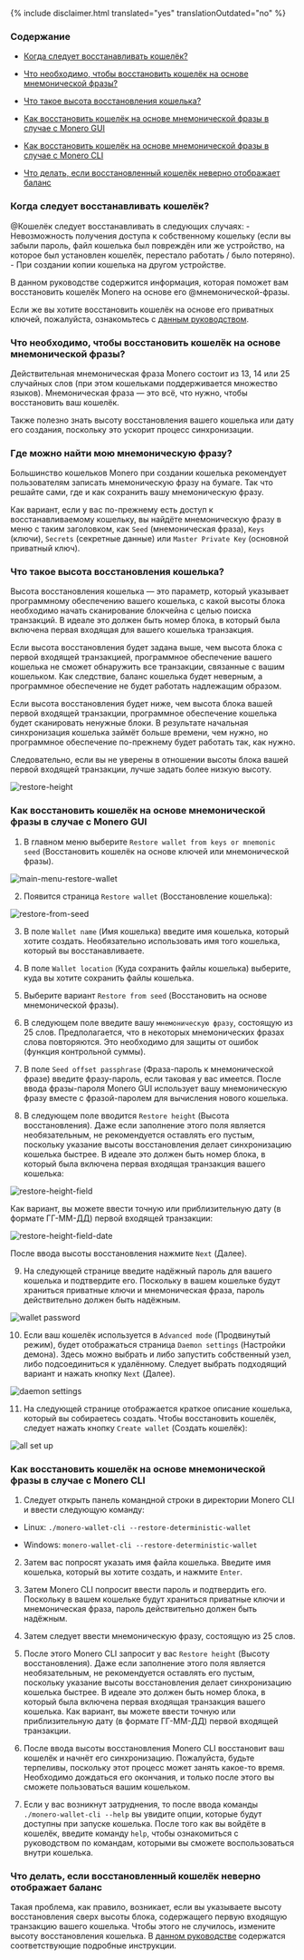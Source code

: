 {% include disclaimer.html translated="yes" translationOutdated="no" %}

### Содержание

- [Когда следует восстанавливать кошелёк?](#when-should-i-restore-a-wallet)

- [Что необходимо, чтобы восстановить кошелёк на основе мнемонической
фразы?](#what-is-needed-to-restore-a-wallet-from-mnemonic-seed)

- [Что такое высота восстановления
кошелька?](#what-is-the-wallet-restore-height)

- [Как восстановить кошелёк на основе мнемонической фразы в случае с Monero
GUI](#how-to-restore-a-wallet-from-mnemonic-seed-on-monero-gui)

- [Как восстановить кошелёк на основе мнемонической фразы в случае с Monero
CLI](#how-to-restore-a-wallet-from-mnemonic-seed-on-monero-cli)

- [Что делать, если восстановленный кошелёк неверно отображает
баланс](#my-restored-wallet-is-showing-a-wrong-balance)

### Когда следует восстанавливать кошелёк?

@Кошелёк следует восстанавливать в следующих случаях: - Невозможность
получения доступа к собственному кошельку (если вы забыли пароль, файл
кошелька был повреждён или же устройство, на которое был установлен кошелёк,
перестало работать / было потеряно).  - При создании копии кошелька на
другом устройстве.

В данном руководстве содержится информация, которая поможет вам восстановить
кошелёк Monero на основе его @мнемонической-фразы.

Если же вы хотите восстановить кошелёк на основе его приватных ключей,
пожалуйста, ознакомьтесь с [данным
руководством]({{site.baseurl}}/resources/user-guides/restore_from_keys.html).

### Что необходимо, чтобы восстановить кошелёк на основе мнемонической фразы?

Действительная мнемоническая фраза Monero состоит из 13, 14 или 25 случайных
слов (при этом кошельками поддерживается множество языков). Мнемоническая
фраза — это всё, что нужно, чтобы восстановить ваш кошелёк.

Также полезно знать высоту восстановления вашего кошелька или дату его
создания, поскольку это ускорит процесс синхронизации.

### Где можно найти мою мнемоническую фразу?

Большинство кошельков Monero при создании кошелька рекомендует пользователям
записать мнемоническую фразу на бумаге. Так что решайте сами, где и как
сохранить вашу мнемоническую фразу.

Как вариант, если у вас по-прежнему есть доступ к восстанавливаемому
кошельку, вы найдёте мнемоническую фразу в меню с таким заголовком, как
`Seed` (мнемоническая фраза), `Keys` (ключи), `Secrets` (секретные данные)
или `Master Private Key` (основной приватный ключ).

### Что такое высота восстановления кошелька?

Высота восстановления кошелька — это параметр, который указывает
программному обеспечению вашего кошелька, с какой высоты блока необходимо
начать сканирование блокчейна с целью поиска транзакций. В идеале это должен
быть номер блока, в который была включена первая входящая для вашего
кошелька транзакция.

Если высота восстановления будет задана выше, чем высота блока с первой
входящей транзакцией, программное обеспечение вашего кошелька не сможет
обнаружить все транзакции, связанные с вашим кошельком. Как следствие,
баланс кошелька будет неверным, а программное обеспечение не будет работать
надлежащим образом.

Если высота восстановления будет ниже, чем высота блока вашей первой
входящей транзакции, программное обеспечение кошелька будет сканировать
ненужные блоки. В результате начальная синхронизация кошелька займёт больше
времени, чем нужно, но программное обеспечение по-прежнему будет работать
так, как нужно.

Следовательно, если вы не уверены в отношении высоты блока вашей первой
входящей транзакции, лучше задать более низкую высоту.

![restore-height](/img/resources/user-guides/en/restore_account/restore-height.png)

### Как восстановить кошелёк на основе мнемонической фразы в случае с Monero GUI

1) В главном меню выберите `Restore wallet from keys or mnemonic seed`
   (Восстановить кошелёк на основе ключей или мнемонической фразы).

![main-menu-restore-wallet](/img/resources/user-guides/en/restore_account/main-menu-restore-wallet.png)

2) Появится страница `Restore wallet` (Восстановление кошелька):

![restore-from-seed](/img/resources/user-guides/en/restore_account/restore-from-seed.png)

3) В поле `Wallet name` (Имя кошелька) введите имя кошелька, который хотите
   создать. Необязательно использовать имя того кошелька, который вы
   восстанавливаете.

4) В поле `Wallet location` (Куда сохранить файлы кошелька) выберите, куда
   вы хотите сохранить файлы кошелька.

5) Выберите вариант `Restore from seed` (Восстановить на основе
   мнемонической фразы).

6) В следующем поле введите вашу `мнемоническую фразу`, состоящую из 25
   слов. Предполагается, что в некоторых мнемонических фразах слова
   повторяются. Это необходимо для защиты от ошибок (функция контрольной
   суммы).

7) В поле `Seed offset passphrase` (Фраза-пароль к мнемонической фразе)
   введите фразу-пароль, если таковая у вас имеется. После ввода
   фразы-пароля Monero GUI использует вашу мнемоническую фразу вместе с
   фразой-паролем для вычисления нового кошелька.

8) В следующем поле вводится `Restore height` (Высота восстановления). Даже
   если заполнение этого поля является необязательным, не рекомендуется
   оставлять его пустым, поскольку указание высоты восстановления делает
   синхронизацию кошелька быстрее. В идеале это должен быть номер блока, в
   который была включена первая входящая транзакция вашего кошелька:

![restore-height-field](/img/resources/user-guides/en/restore_account/restore-height-field.png)

Как вариант, вы можете ввести точную или приблизительную дату (в формате
ГГ-ММ-ДД) первой входящей транзакции:

![restore-height-field-date](/img/resources/user-guides/en/restore_account/restore-height-field-date.png)

После ввода высоты восстановления нажмите `Next` (Далее).

9) На следующей странице введите надёжный пароль для вашего кошелька и
   подтвердите его. Поскольку в вашем кошельке будут храниться приватные
   ключи и мнемоническая фраза, пароль действительно должен быть надёжным.

![wallet
password](/img/resources/user-guides/en/restore_account/wallet-password.png)

10) Если ваш кошелёк используется в `Advanced mode` (Продвинутый режим),
    будет отображаться страница `Daemon settings` (Настройки демона). Здесь
    можно выбрать и либо запустить собственный узел, либо подсоединиться к
    удалённому. Следует выбрать подходящий вариант и нажать кнопку `Next`
    (Далее).

![daemon
settings](/img/resources/user-guides/en/restore_account/daemon-settings.png)

11) На следующей странице отображается краткое описание кошелька, который вы
    собираетесь создать. Чтобы восстановить кошелёк, следует нажать кнопку
    `Create wallet` (Создать кошелёк):

![all set up](/img/resources/user-guides/en/restore_account/all-set-up.png)

### Как восстановить кошелёк на основе мнемонической фразы в случае с Monero CLI

1) Следует открыть панель командной строки в директории Monero CLI и ввести
   следующую команду:

- Linux: `./monero-wallet-cli --restore-deterministic-wallet`

- Windows: `monero-wallet-cli --restore-deterministic-wallet`

2) Затем вас попросят указать имя файла кошелька. Введите имя кошелька,
   который вы хотите создать, и нажмите `Enter`.

3) Затем Monero CLI попросит ввести пароль и подтвердить его. Поскольку в
   вашем кошельке будут храниться приватные ключи и мнемоническая фраза,
   пароль действительно должен быть надёжным.

4) Затем следует ввести мнемоническую фразу, состоящую из 25 слов.

5) После этого Monero CLI запросит у вас `Restore height` (Высоту
   восстановления). Даже если заполнение этого поля является необязательным,
   не рекомендуется оставлять его пустым, поскольку указание высоты
   восстановления делает синхронизацию кошелька быстрее. В идеале это должен
   быть номер блока, в который была включена первая входящая транзакция
   вашего кошелька. Как вариант, вы можете ввести точную или приблизительную
   дату (в формате ГГ-ММ-ДД) первой входящей транзакции.

6) После ввода высоты восстановления Monero CLI восстановит ваш кошелёк и
   начнёт его синхронизацию. Пожалуйста, будьте терпеливы, поскольку этот
   процесс может занять какое-то время. Необходимо дождаться его окончания,
   и только после этого вы сможете пользоваться вашим кошельком.

7) Если у вас возникнут затруднения, то после ввода команды
   `./monero-wallet-cli --help` вы увидите опции, которые будут доступны при
   запуске кошелька. После того как вы войдёте в кошелёк, введите команду
   `help`, чтобы ознакомиться с руководством по командам, которыми вы
   сможете воспользоваться внутри кошелька.

### Что делать, если восстановленный кошелёк неверно отображает баланс

Такая проблема, как правило, возникает, если вы указываете высоту
восстановления сверх высоты блока, содержащего первую входящую транзакцию
вашего кошелька. Чтобы этого не случилось, измените высоту восстановления
кошелька. В [данном
руководстве]({{site.baseurl}}/resources/user-guides/change-restore-height.html)
содержатся соответствующие подробные инструкции.
